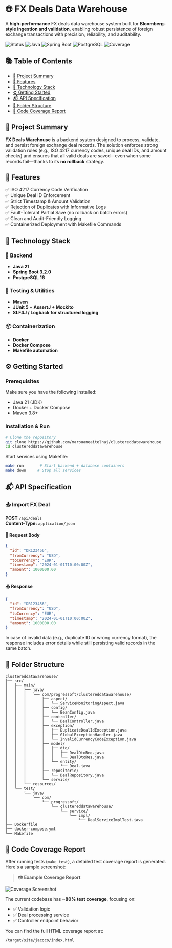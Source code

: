 # 🌐 FX Deals Data Warehouse

A **high-performance** FX deals data warehouse system built for **Bloomberg-style ingestion and validation**, enabling robust persistence of foreign exchange transactions with precision, reliability, and auditability.

![Status](https://img.shields.io/badge/Status-Production--Ready-green)
![Java](https://img.shields.io/badge/Java-21-orange)
![Spring Boot](https://img.shields.io/badge/Spring%20Boot-3.2.0-green)
![PostgreSQL](https://img.shields.io/badge/PostgreSQL-16-blue)
![Coverage](https://img.shields.io/badge/Coverage-80%25-brightgreen)

## 📚 Table of Contents

- [📌 Project Summary](#-project-summary)
- [🚀 Features](#-features)
- [🧰 Technology Stack](#-technology-stack)
- [⚙️ Getting Started](#-getting-started)
- [📬 API Specification](#-api-specification)
- [📁 Folder Structure](#-folder-structure)
- [📸 Code Coverage Report](#-code-coverage-report)

## 📌 Project Summary

**FX Deals Warehouse** is a backend system designed to process, validate, and persist foreign exchange deal records. The solution enforces strong validation rules (e.g., ISO 4217 currency codes, unique deal IDs, and amount checks) and ensures that all valid deals are saved—even when some records fail—thanks to its **no rollback** strategy.

## 🚀 Features

✅ ISO 4217 Currency Code Verification  
✅ Unique Deal ID Enforcement  
✅ Strict Timestamp & Amount Validation  
✅ Rejection of Duplicates with Informative Logs  
✅ Fault-Tolerant Partial Save (no rollback on batch errors)  
✅ Clean and Audit-Friendly Logging  
✅ Containerized Deployment with Makefile Commands

## 🧰 Technology Stack

### 🔧 Backend
- **Java 21**
- **Spring Boot 3.2.0**
- **PostgreSQL 16**

### 🧪 Testing & Utilities
- **Maven**
- **JUnit 5 + AssertJ + Mockito**
- **SLF4J / Logback for structured logging**

### 📦 Containerization
- **Docker**
- **Docker Compose**
- **Makefile automation**

## ⚙️ Getting Started

### Prerequisites

Make sure you have the following installed:

- Java 21 (JDK)
- Docker + Docker Compose
- Maven 3.8+

### Installation & Run

```bash
# Clone the repository
git clone https://github.com/marouaneaitelhaj/clustereddatawarehouse
cd clustereddatawarehouse
```

Start services using Makefile:

```bash
make run       # Start backend + database containers
make down     # Stop all services
```

## 📬 API Specification

### 📤 Import FX Deal

**POST** `/api/deals`  
**Content-Type:** `application/json`

#### 🔽 Request Body
```json
{
  "id": "DR123456",
  "fromCurrency": "USD",
  "toCurrency": "EUR",
  "timestamp": "2024-01-01T10:00:00Z",
  "amount": 1000000.00
}
```

#### 📤 Response
```json
{
  "id": "DR123456",
  "fromCurrency": "USD",
  "toCurrency": "EUR",
  "timestamp": "2024-01-01T10:00:00Z",
  "amount": 1000000.00
}
```

In case of invalid data (e.g., duplicate ID or wrong currency format), the response includes error details while still persisting valid records in the same batch.

## 📁 Folder Structure

```
clustereddatawarehouse/
├── src/
│   ├── main/
│   │   ├── java/
│   │   │   └── com/progressoft/clustereddatawarehouse/
│   │   │       ├── aspect/
│   │   │       │   └── ServiceMonitoringAspect.java
│   │   │       ├── config/
│   │   │       │   └── BeanConfig.java
│   │   │       ├── controller/
│   │   │       │   └── DealController.java
│   │   │       ├── exception/
│   │   │       │   ├── DuplicateDealIdException.java
│   │   │       │   ├── GlobalExceptionHandler.java
│   │   │       │   └── InvalidCurrencyCodeException.java
│   │   │       ├── model/
│   │   │       │   ├── dto/
│   │   │       │   │   ├── DealDtoReq.java
│   │   │       │   │   └── DealDtoRes.java
│   │   │       │   └── entity/
│   │   │       │       └── Deal.java
│   │   │       ├── repositorie/
│   │   │       │   └── DealRepository.java
│   │   │       └── service/
│   │   └── resources/
│   └── test/
│       └── java/
│           └── com/
│               └── progressoft/
│                   └── clustereddatawarehouse/
│                       └── service/
│                           └── impl/
│                               └── DealServiceImplTest.java
├── Dockerfile
├── docker-compose.yml
└── Makefile
```

## 📸 Code Coverage Report

After running tests (`make test`), a detailed test coverage report is generated. Here's a sample screenshot:

> 📷 **Example Coverage Report**

![Coverage Screenshot](https://github.com/user-attachments/assets/4ef655ab-8d7a-4c10-a589-bb141558f85d)


The current codebase has **~80% test coverage**, focusing on:
- ✅ Validation logic  
- ✅ Deal processing service  
- ✅ Controller endpoint behavior

You can find the full HTML coverage report at:
```
/target/site/jacoco/index.html
```
